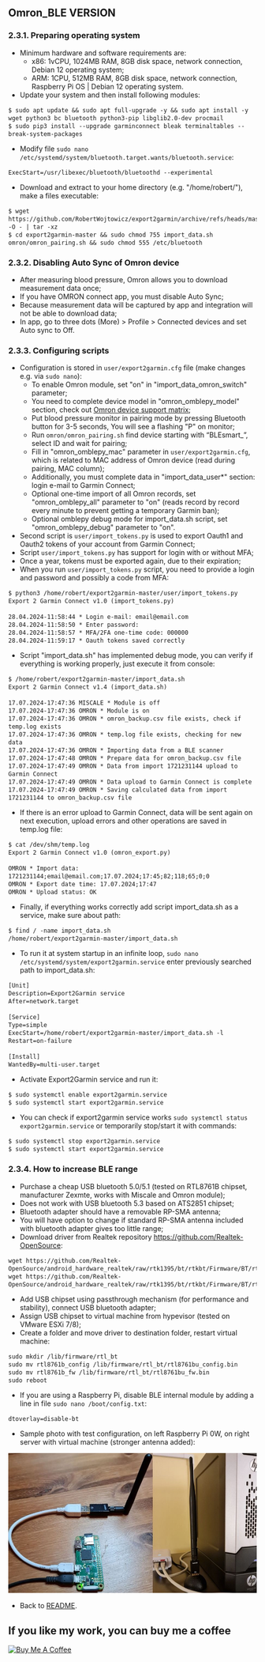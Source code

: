 ## Omron_BLE VERSION

### 2.3.1. Preparing operating system
- Minimum hardware and software requirements are:
  - x86: 1vCPU, 1024MB RAM, 8GB disk space, network connection, Debian 12 operating system;
  - ARM: 1CPU, 512MB RAM, 8GB disk space, network connection, Raspberry Pi OS | Debian 12 operating system.
- Update your system and then install following modules:
```
$ sudo apt update && sudo apt full-upgrade -y && sudo apt install -y wget python3 bc bluetooth python3-pip libglib2.0-dev procmail
$ sudo pip3 install --upgrade garminconnect bleak terminaltables --break-system-packages
```
- Modify file `sudo nano /etc/systemd/system/bluetooth.target.wants/bluetooth.service`:
```
ExecStart=/usr/libexec/bluetooth/bluetoothd --experimental
```
- Download and extract to your home directory (e.g. "/home/robert/"), make a files executable:
```
$ wget https://github.com/RobertWojtowicz/export2garmin/archive/refs/heads/master.tar.gz -O - | tar -xz
$ cd export2garmin-master && sudo chmod 755 import_data.sh omron/omron_pairing.sh && sudo chmod 555 /etc/bluetooth
```
### 2.3.2. Disabling Auto Sync of Omron device
- After measuring blood pressure, Omron allows you to download measurement data once;
- If you have OMRON connect app, you must disable Auto Sync;
- Because measurement data will be captured by app and integration will not be able to download data;
- In app, go to three dots (More) > Profile > Connected devices and set Auto sync to Off.

### 2.3.3. Configuring scripts
- Configuration is stored in `user/export2garmin.cfg` file (make changes e.g. via `sudo nano`):
  - To enable Omron module, set "on" in "import_data_omron_switch" parameter;
  - You need to complete device model in "omron_omblepy_model" section, check out [Omron device support matrix](https://github.com/userx14/omblepy?tab=readme-ov-file#omron-device-support-matrix);
  - Put blood pressure monitor in pairing mode by pressing Bluetooth button for 3-5 seconds, You will see a flashing "P" on monitor;
  - Run `omron/omron_pairing.sh` find device starting with “BLEsmart_”, select ID and wait for pairing;
  - Fill in "omron_omblepy_mac" parameter in `user/export2garmin.cfg`, which is related to MAC address of Omron device (read during pairing, MAC column);
  - Additionally, you must complete data in "import_data_user*" section: login e-mail to Garmin Connect;
  - Optional one-time import of all Omron records, set "omron_omblepy_all" parameter to "on" (reads record by record every minute to prevent getting a temporary Garmin ban);
  - Optional omblepy debug mode for import_data.sh script, set "omron_omblepy_debug" parameter to "on".
- Second script is `user/import_tokens.py` is used to export Oauth1 and Oauth2 tokens of your account from Garmin Connect;
- Script `user/import_tokens.py` has support for login with or without MFA;
- Once a year, tokens must be exported again, due to their expiration;
- When you run `user/import_tokens.py` script, you need to provide a login and password and possibly a code from MFA:
```
$ python3 /home/robert/export2garmin-master/user/import_tokens.py
Export 2 Garmin Connect v1.0 (import_tokens.py)

28.04.2024-11:58:44 * Login e-mail: email@email.com
28.04.2024-11:58:50 * Enter password:
28.04.2024-11:58:57 * MFA/2FA one-time code: 000000
28.04.2024-11:59:17 * Oauth tokens saved correctly
```
- Script "import_data.sh" has implemented debug mode, you can verify if everything is working properly, just execute it from console:
```
$ /home/robert/export2garmin-master/import_data.sh
Export 2 Garmin Connect v1.4 (import_data.sh)

17.07.2024-17:47:36 MISCALE * Module is off
17.07.2024-17:47:36 OMRON * Module is on
17.07.2024-17:47:36 OMRON * omron_backup.csv file exists, check if temp.log exists
17.07.2024-17:47:36 OMRON * temp.log file exists, checking for new data
17.07.2024-17:47:36 OMRON * Importing data from a BLE scanner
17.07.2024-17:47:48 OMRON * Prepare data for omron_backup.csv file
17.07.2024-17:47:49 OMRON * Data from import 1721231144 upload to Garmin Connect
17.07.2024-17:47:49 OMRON * Data upload to Garmin Connect is complete
17.07.2024-17:47:49 OMRON * Saving calculated data from import 1721231144 to omron_backup.csv file
```
- If there is an error upload to Garmin Connect, data will be sent again on next execution, upload errors and other operations are saved in temp.log file:
```
$ cat /dev/shm/temp.log
Export 2 Garmin Connect v1.0 (omron_export.py)

OMRON * Import data: 1721231144;email@email.com;17.07.2024;17:45;82;118;65;0;0
OMRON * Export date time: 17.07.2024;17:47
OMRON * Upload status: OK
```
- Finally, if everything works correctly add script import_data.sh as a service, make sure about path:
```
$ find / -name import_data.sh
/home/robert/export2garmin-master/import_data.sh
```
- To run it at system startup in an infinite loop, `sudo nano /etc/systemd/system/export2garmin.service` enter previously searched path to import_data.sh:
```
[Unit]
Description=Export2Garmin service
After=network.target

[Service]
Type=simple
ExecStart=/home/robert/export2garmin-master/import_data.sh -l
Restart=on-failure

[Install]
WantedBy=multi-user.target
```
- Activate Export2Garmin service and run it:
```
$ sudo systemctl enable export2garmin.service
$ sudo systemctl start export2garmin.service
```
- You can check if export2garmin service works `sudo systemctl status export2garmin.service` or temporarily stop/start it with commands:
```
$ sudo systemctl stop export2garmin.service
$ sudo systemctl start export2garmin.service
```

### 2.3.4. How to increase BLE range
- Purchase a cheap USB bluetooth 5.0/5.1 (tested on RTL8761B chipset, manufacturer Zexmte, works with Miscale and Omron module);
- Does not work with USB bluetooth 5.3 based on ATS2851 chipset;
- Bluetooth adapter should have a removable RP-SMA antenna;
- You will have option to change if standard RP-SMA antenna included with bluetooth adapter gives too little range;
- Download driver from Realtek repository https://github.com/Realtek-OpenSource:
```
wget https://github.com/Realtek-OpenSource/android_hardware_realtek/raw/rtk1395/bt/rtkbt/Firmware/BT/rtl8761b_fw
wget https://github.com/Realtek-OpenSource/android_hardware_realtek/raw/rtk1395/bt/rtkbt/Firmware/BT/rtl8761b_config
```
- Add USB chipset using passthrough mechanism (for performance and stability), connect USB bluetooth adapter;
- Assign USB chipset to virtual machine from hypevisor (tested on VMware ESXi 7/8);
- Create a folder and move driver to destination folder, restart virtual machine:
```
sudo mkdir /lib/firmware/rtl_bt
sudo mv rtl8761b_config /lib/firmware/rtl_bt/rtl8761bu_config.bin
sudo mv rtl8761b_fw /lib/firmware/rtl_bt/rtl8761bu_fw.bin
sudo reboot
```
- If you are using a Raspberry Pi, disable BLE internal module by adding a line in file `sudo nano /boot/config.txt`:
```
dtoverlay=disable-bt
```
- Sample photo with test configuration, on left Raspberry Pi 0W, on right server with virtual machine (stronger antenna added):

![alt text](https://github.com/RobertWojtowicz/export2garmin/blob/master/manuals/usb.jpg)
- Back to [README](https://github.com/RobertWojtowicz/export2garmin/blob/master/README.md).

## If you like my work, you can buy me a coffee
<a href="https://www.buymeacoffee.com/RobertWojtowicz" target="_blank"><img src="https://cdn.buymeacoffee.com/buttons/default-orange.png" alt="Buy Me A Coffee" height="41" width="174"></a>